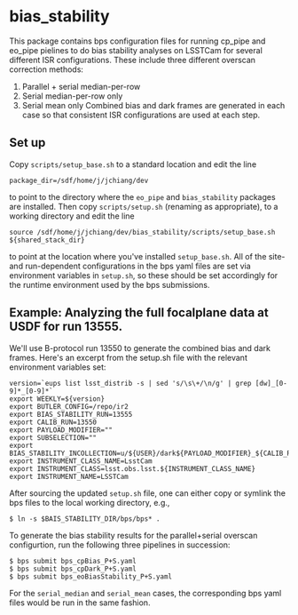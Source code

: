 # bias_stability
This package contains bps configuration files for running cp_pipe and eo_pipe pielines to do bias stability analyses on LSSTCam for several different ISR configurations.  These include three different overscan correction methods:
1. Parallel + serial median-per-row
2. Serial median-per-row only
3. Serial mean only
Combined bias and dark frames are generated in each case so that consistent ISR configurations are used at each step.

## Set up
Copy `scripts/setup_base.sh` to a standard location and edit the line
```
package_dir=/sdf/home/j/jchiang/dev
```
to point to the directory where the `eo_pipe` and `bias_stability` packages are installed.  Then copy `scripts/setup.sh` (renaming as appropriate), to a working directory and edit the line
```
source /sdf/home/j/jchiang/dev/bias_stability/scripts/setup_base.sh ${shared_stack_dir}
```
to point at the location where you've installed `setup_base.sh`.  All of the site- and run-dependent configurations in the bps yaml files are set via environment variables in `setup.sh`, so these should be set accordingly for the runtime environment used by the bps submissions.

## Example: Analyzing the full focalplane data at USDF for run 13555.
We'll use B-protocol run 13550 to generate the combined bias and dark frames.  Here's an excerpt from the setup.sh file with the relevant environment variables set:
```
version=`eups list lsst_distrib -s | sed 's/\s\+/\n/g' | grep [dw]_[0-9]*_[0-9]*`
export WEEKLY=${version}
export BUTLER_CONFIG=/repo/ir2
export BIAS_STABILITY_RUN=13555
export CALIB_RUN=13550
export PAYLOAD_MODIFIER=""
export SUBSELECTION=""
export BIAS_STABILITY_INCOLLECTION=u/${USER}/dark${PAYLOAD_MODIFIER}_${CALIB_RUN}_${WEEKLY}
export INSTRUMENT_CLASS_NAME=LsstCam
export INSTRUMENT_CLASS=lsst.obs.lsst.${INSTRUMENT_CLASS_NAME}
export INSTRUMENT_NAME=LSSTCam
```
After sourcing the updated `setup.sh` file, one can either copy or symlink the bps files to the local working directory, e.g.,
```
$ ln -s $BAIS_STABILITY_DIR/bps/bps* .
```
To generate the bias stability results for the parallel+serial overscan configurtion, run the following three pipelines in succession:
```
$ bps submit bps_cpBias_P+S.yaml
$ bps submit bps_cpDark_P+S.yaml
$ bps submit bps_eoBiasStability_P+S.yaml
```
For the `serial_median` and `serial_mean` cases, the corresponding bps yaml files would be run in the same fashion.